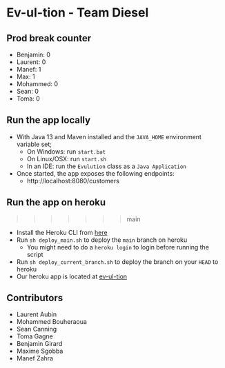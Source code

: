 # Ev-ul-tion - Team Diesel

## Prod break counter

- Benjamin: 0
- Laurent: 0
- Manef: 1
- Max: 1
- Mohammed: 0
- Sean: 0
- Toma: 0

## Run the app locally

* With Java 13 and Maven installed and the `JAVA_HOME` environment variable set;
    * On Windows: run `start.bat`
    * On Linux/OSX: run `start.sh`
    * In an IDE: run the `Evulution` class as a `Java Application`
* Once started, the app exposes the following endpoints:
    * http://localhost:8080/customers

## Run the app on heroku

> > > > > > > main

* Install the Heroku CLI from [here](https://devcenter.heroku.com/articles/heroku-cli)
* Run `sh deploy_main.sh` to deploy the `main` branch on heroku
    * You might need to do a `heroku login` to login before running the script
* Run `sh deploy_current_branch.sh` to deploy the branch on your `HEAD` to heroku
* Our heroku app is located at [ev-ul-tion](http://ev-ul-tion.herokuapp.com)

## Contributors

- Laurent Aubin
- Mohammed Bouheraoua
- Sean Canning
- Toma Gagne
- Benjamin Girard
- Maxime Sgobba
- Manef Zahra
